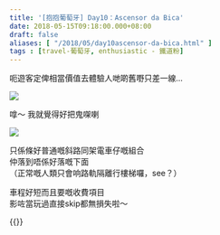 ```yaml
---
title: '[抱抱葡萄牙] Day10：Ascensor da Bica'
date: 2018-05-15T09:18:00.000+08:00
draft: false
aliases: [ "/2018/05/day10ascensor-da-bica.html" ]
tags : [travel-葡萄牙, enthusiastic - 鐵道粉]
---
```


呃遊客定俾相當價值去體驗人哋啲舊嘢只差一線...  

![](/images/portugal10f.jpg)

嗱～ 我就覺得好把鬼㗎喇  

![](/images/portugal10f1.jpg)

只係條好普通嘅斜路同架電車仔嘅組合  
仲落到唔係好落嘅下面  
（正常嘅人類只會响路軌隔離行樓梯囉，see？）  
  
車程好短而且要嘅收費項目  
影咗當玩過直接skip都無損失啦～  
  

{{<portugal>}}  
